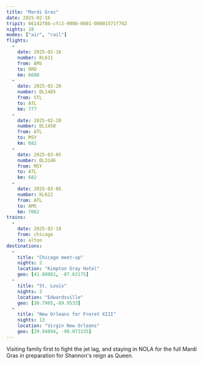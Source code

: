 ```yaml
---
title: "Mardi Gras"
date: 2025-02-16
tripit: 66142f86-cfc2-9000-0001-00001571f762
nights: 18
modes: ["air", "rail"]
flights:
  -
    date: 2025-02-16
    number: KL611
    from: AMS
    to: ORD
    km: 6608
  -
    date: 2025-02-20
    number: DL1485
    from: STL
    to: ATL
    km: 777
  -
    date: 2025-02-20
    number: DL1450
    from: ATL
    to: MSY
    km: 682
  -
    date: 2025-03-05
    number: DL3146
    from: MSY
    to: ATL
    km: 682
  -
    date: 2025-03-05
    number: KL622
    from: ATL
    to: AMS
    km: 7062
trains:
  -
    date: 2025-02-18
    from: chicago
    to: alton
destinations:
  -
    title: "Chicago meet-up"
    nights: 2
    location: "Kimpton Gray Hotel"
    geo: [41.88082, -87.63175]
  -
    title: "St. Louis"
    nights: 2
    location: "Edwardsville"
    geo: [38.7985,-89.9533]
  -
    title: "New Orleans for Freret XIII"
    nights: 13
    location: "Virgin New Orleans"
    geo: [29.94894, -90.073135]
---
```


Visiting family first to fight the jet lag, and staying in NOLA for the full Mardi Gras in preparation for Shannon's reign as Queen.

